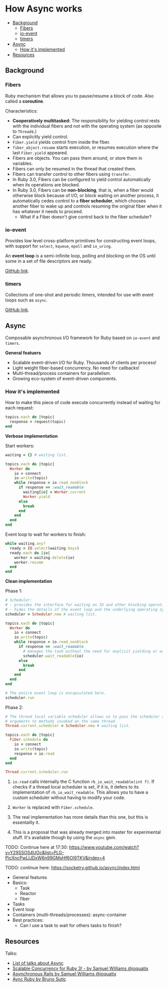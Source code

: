 # How Async works

<!-- TOC -->

- [Background](#background)
    - [Fibers](#fibers)
    - [io-event](#io-event)
    - [timers](#timers)
- [Async](#async)
    - [How it's implemented](#how-its-implemented)
- [Resources](#resources)

<!-- /TOC -->

## Background

### Fibers

Ruby mechanism that allows you to pause/resume a block of code. Also called a **coroutine**.

Characteristics:

- **Cooperatively multitasked:** The responsibility for yielding control rests with the individual
  fibers and not with the operating system (as opposite to `Thread`s.)
- Can explicitly yield control.
- `Fiber.yield` yields control from inside the fiber.
- `fiber_object.resume` starts execution, or resumes execution where the last `Fiber.yield` appeared.
- Fibers are objects. You can pass them around, or store them in variables.
- Fibers can only be resumed in the thread that created them.
- Fibers can transfer control to other fibers using `transfer`.
- In Ruby 3.0, Fibers can be configured to yield control automatically when its operations are blocked.
- In Ruby 3.0, Fibers can be **non-blocking**, that is, when a fiber would otherwise block because of I/O,
  or block waiting on another process, it automatically cedes control to a **fiber scheduler**, which
  chooses another fiber to wake up and controls resuming the original fiber when it has whatever it needs
  to proceed.
  - What if a Fiber doesn't give control back to the fiber scheduler?

### io-event

Provides low level cross-platform primitives for constructing event loops, with support for `select`,
`kqueue`, `epoll` and `io_uring`.

An **event loop** is a semi-infinite loop, polling and blocking on the OS until some in a set of
file descriptors are ready.

[GitHub link](https://github.com/socketry/io-event).

### timers

Collections of one-shot and periodic timers, intended for use with event loops such as `async`.

[GitHub link](https://github.com/socketry/timers).

## Async

Composable asynchronous I/O framework for Ruby based on `io-event` and `timers`.

**General featuers**

- Scalable event-driven I/O for Ruby. Thousands of clients per process!
- Light weight fiber-based concurrency. No need for callbacks!
- Multi-thread/process containers for parallelism.
- Growing eco-system of event-driven components.

### How it's implemented

How to make this piece of code execute concurrently instead of waiting for each request:

```ruby
topics.each do |topic|
  response = request(topic)
end
```

**Verbose implementation**

Start workers:

```ruby
waiting = {} # waiting list.

topics.each do |topic|
  Worker do
    io = connect
    io.write(topic)
    while response = io.read_nonblock
      if response == :wait_readable
        waiting[io] = Worker.current
        Worker.yield
      else
        break
      end
    end
  end
end
```

Event loop to wait for workers to finish:

```ruby
while waiting.any?
  ready = IO.select(waiting.keys)
  ready.each do |io|
    worker = waiting.delete(io)
    worker.resume
  end
end
```

**Clean implementation**

Phase 1:

```ruby
# Scheduler:
# - provides the interface for waiting on IO and other blocking operations, e.g: sleep.
# - hides the details of the event loop and the underlying operating system.
scheduler = Scheduler.new # waiting list.

topics.each do |topic|
  Worker do
    io = connect
    io.write(topic)
    while response = io.read_nonblock
      if response == :wait_readable
        # manages the task without the need for explicit yielding or waiting.
        scheduler.wait_readable(io)
      else
        break
      end
    end
  end
end

# The entire event loop is encapsulated here.
scheduler.run
```

Phase 2:

```ruby
# The thread local variable scheduler allows us to pass the scheduler as an implicit
# arguments to methods invoked on the same thread.
Thread.current.scheduler = Scheduler.new # waiting list.

topics.each do |topic|
  Fiber.schedule do
    io = connect
    io.write(topic)
    response = io.read
  end
end

Thread.current.scheduler.run
```

1. `io.read` calls internally the C function `rb_io_wait_readable(int f)`. If checks if a thread local
   scheduler is set, if it is, it defers to its implementation of `rb_io_wait_readable`. This allows you
   to have a custom scheduler without having to modify your code.

2. `Worker` is replaced with `Fiber.schedule`.

3. The real implementation has more details than this one, but this is essentailly it.

4. This is a proposal that was already merged into master for experimental stuff. It's available though
   by using the `async` gem.

TODO: Continue here at 17:30: https://www.youtube.com/watch?v=Y29SSOS4UOc&list=PLG-PicXncPwLlJDxW6n99GMsHf6Ol9TKV&index=4

TODO: continue here: https://socketry.github.io/async/index.html

- General features
- Basics:
  - Task
  - Reactor
  - fiber
- Tasks
- Event loop
- Containers (multi-threads/processes): async-container
- Best practices:
  - Can I use a task to wait for others tasks to finish?

## Resources

Talks:

- [List of talks about Async](https://www.youtube.com/playlist?list=PLG-PicXncPwLlJDxW6n99GMsHf6Ol9TKV)
- [Scalable Concurrency for Ruby 3! - by Samuel Williams @ioquatix](https://www.youtube.com/watch?v=Y29SSOS4UOc)
- [Asynchronous Rails by Samuel Williams @ioquatix](https://www.youtube.com/watch?v=9tOMD491mFY)
- [Aync Ruby by Bruno Sutic](https://www.youtube.com/watch?v=LvfQTFNgYbI)